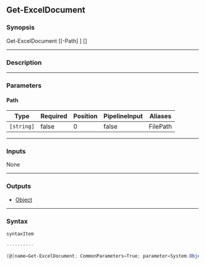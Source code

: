 Get-ExcelDocument
-----------------

### Synopsis

Get-ExcelDocument [[-Path] <string>] [<CommonParameters>]

---

### Description

---

### Parameters
#### **Path**

|Type      |Required|Position|PipelineInput|Aliases |
|----------|--------|--------|-------------|--------|
|`[string]`|false   |0       |false        |FilePath|

---

### Inputs
None

---

### Outputs
* [Object](https://learn.microsoft.com/en-us/dotnet/api/System.Object)

---

### Syntax
```PowerShell
syntaxItem
```
```PowerShell
----------
```
```PowerShell
{@{name=Get-ExcelDocument; CommonParameters=True; parameter=System.Object[]}}
```
